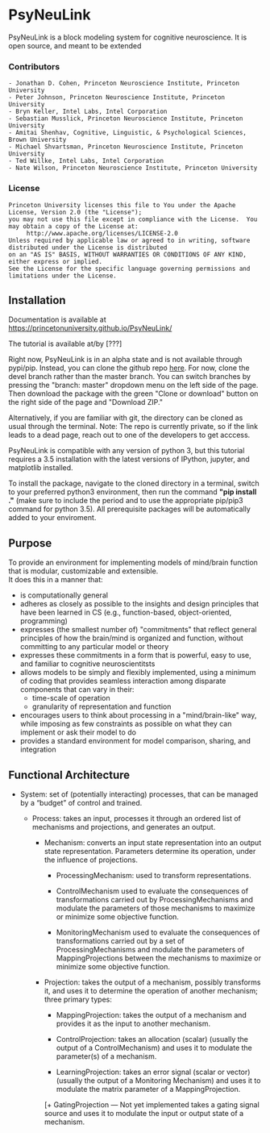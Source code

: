 # PsyNeuLink

PsyNeuLink is a block modeling system for cognitive neuroscience.
It is open source, and meant to be extended

### Contributors
    - Jonathan D. Cohen, Princeton Neuroscience Institute, Princeton University
    - Peter Johnson, Princeton Neuroscience Institute, Princeton University
    - Bryn Keller, Intel Labs, Intel Corporation
    - Sebastian Musslick, Princeton Neuroscience Institute, Princeton University
    - Amitai Shenhav, Cognitive, Linguistic, & Psychological Sciences, Brown University
    - Michael Shvartsman, Princeton Neuroscience Institute, Princeton University
    - Ted Willke, Intel Labs, Intel Corporation
    - Nate Wilson, Princeton Neuroscience Institute, Princeton University 

### License

    Princeton University licenses this file to You under the Apache License, Version 2.0 (the "License");
    you may not use this file except in compliance with the License.  You may obtain a copy of the License at:
         http://www.apache.org/licenses/LICENSE-2.0
    Unless required by applicable law or agreed to in writing, software distributed under the License is distributed
    on an "AS IS" BASIS, WITHOUT WARRANTIES OR CONDITIONS OF ANY KIND, either express or implied.
    See the License for the specific language governing permissions and limitations under the License.

## Installation

Documentation is available at https://princetonuniversity.github.io/PsyNeuLink/

The tutorial is available at/by [???] 

Right now, PsyNeuLink is in an alpha state and is not available through pypi/pip. Instead, you can clone the github repo [here](https://github.com/PrincetonUniversity/PsyNeuLink). For now, clone the devel branch rather than the master branch. You can switch branches by pressing the "branch: master" dropdown menu on the left side of the page. Then download the package with the green "Clone or download" button on the right side of the page and "Download ZIP."

Alternatively, if you are familiar with git, the directory can be cloned as usual through the terminal.
Note: The repo is currently private, so if the link leads to a dead page, reach out to one of the developers to get acccess.

PsyNeuLink is compatible with any version of python 3, but this tutorial requires a 3.5 installation with the latest versions of IPython, jupyter, and matplotlib installed.

To install the package, navigate to the cloned directory in a terminal, switch to your preferred python3 environment, then run the command __"pip install ."__ (make sure to include the period and to use the appropriate pip/pip3 command for python 3.5). All prerequisite packages will be automatically added to your enviroment.

## Purpose

To provide an environment for implementing models of mind/brain function that is modular, customizable and extensible.  
It does this in a manner that:

- is computationally general
- adheres as closely as possible to the insights and design principles that have been learned in CS
    (e.g., function-based, object-oriented, programming)
- expresses (the smallest number of) "commitments" that reflect general principles of how
    the brain/mind is organized and function, without committing to any particular model or theory
- expresses these commitments in a form that is powerful, easy to use, and familiar to cognitive neuroscientitsts
- allows models to be simply and flexibly implemented, using a minimum of coding that provides 
     seamless interaction among disparate components that can vary in their:
     + time-scale of operation
     + granularity of representation and function
- encourages users to think about processing in a "mind/brain-like" way,
     while imposing as few constraints as possible on what they can implement or ask their model to do
- provides a standard environment for model comparison, sharing, and integration  

## Functional Architecture

- System:
     set of (potentially interacting) processes, that can be managed by a “budget” of control and trained.

     - Process: 
         takes an input, processes it through an ordered list of mechanisms and projections, and generates an output.
    
         + Mechanism: 
             converts an input state representation into an output state representation.
             Parameters determine its operation, under the influence of projections.
             
             + ProcessingMechanism:
                  used to transform representations.              
             
             + ControlMechanism
                  used to evaluate the consequences of transformations carried out by ProcessingMechanisms
                  and modulate the parameters of those mechanisms to maximize or minimize some objective function.
             
             + MonitoringMechanism
                  used to evaluate the consequences of transformations carried out by a set of ProcessingMechanisms
                  and modulate the parameters of MappingProjections between the mechanisms to maximize or minimize 
                  some objective function.
    
         + Projection: 
             takes the output of a mechanism, possibly transforms it, and uses it to
             determine the operation of another mechanism;  three primary types:
    
             + MappingProjection:
                 takes the output of a mechanism and provides it as the input to another mechanism.
    
             + ControlProjection:
                 takes an allocation (scalar) (usually the output of a ControlMechanism) 
                 and uses it to modulate the parameter(s) of a mechanism.
    
             + LearningProjection:
                 takes an error signal (scalar or vector) (usually the output of a Monitoring Mechanism) 
                 and uses it to modulate the matrix parameter of a MappingProjection.
                 
             [+ GatingProjection — Not yet implemented
                 takes a gating signal source and uses it to modulate the input or output state of a mechanism.
